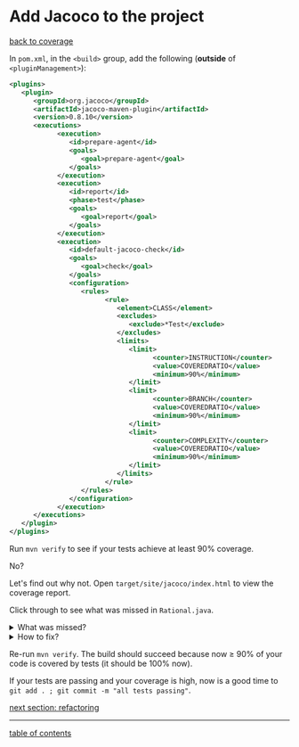 # Add Jacoco to the project
[back to coverage](coverage.md)

In `pom.xml`, in the `<build>` group, add the following (**outside** of `<pluginManagement>`):

```xml
<plugins>
   <plugin>
      <groupId>org.jacoco</groupId>
      <artifactId>jacoco-maven-plugin</artifactId>
      <version>0.8.10</version>
      <executions>
            <execution>
               <id>prepare-agent</id>
               <goals>
                  <goal>prepare-agent</goal>
               </goals>
            </execution>
            <execution>
               <id>report</id>
               <phase>test</phase>
               <goals>
                  <goal>report</goal>
               </goals>
            </execution>
            <execution>
               <id>default-jacoco-check</id>
               <goals>
                  <goal>check</goal>
               </goals>
               <configuration>
                  <rules>
                        <rule>
                           <element>CLASS</element>
                           <excludes>
                              <exclude>*Test</exclude>
                           </excludes>
                           <limits>
                              <limit>
                                    <counter>INSTRUCTION</counter>
                                    <value>COVEREDRATIO</value>
                                    <minimum>90%</minimum>
                              </limit>
                              <limit>
                                    <counter>BRANCH</counter>
                                    <value>COVEREDRATIO</value>
                                    <minimum>90%</minimum>
                              </limit>
                              <limit>
                                    <counter>COMPLEXITY</counter>
                                    <value>COVEREDRATIO</value>
                                    <minimum>90%</minimum>
                              </limit>
                           </limits>
                        </rule>
                  </rules>
               </configuration>
            </execution>
      </executions>
   </plugin>
</plugins>
```

Run `mvn verify` to see if your tests achieve at least 90% coverage.

No?

Let's find out why not.  Open `target/site/jacoco/index.html` to view the coverage report.

Click through to see what was missed in `Rational.java`.

<details>
   <summary>What was missed?</summary>

The `main` method.

</details>

<details>
   <summary>How to fix?</summary>

Delete it!  It was auto-generated, but we don't need it.

</details>

Re-run `mvn verify`.  The build should succeed because now &ge; 90% of your code is covered by tests (it should be 100% now).

If your tests are passing and your coverage is high, now is a good time to `git add . ; git commit -m "all tests passing"`.

[next section: refactoring](refactoring.md)

<hr>

[table of contents](toc.md)